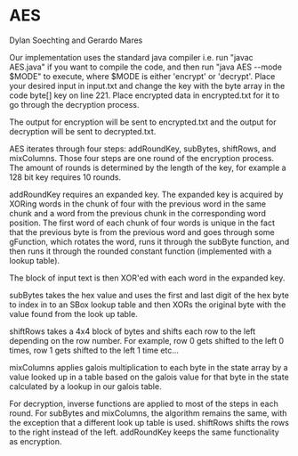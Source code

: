 # AES
Dylan Soechting and Gerardo Mares

Our implementation uses the standard java compiler i.e. run "javac AES.java" if
you want to compile the code, and then run "java AES --mode $MODE" to execute,
where $MODE is either 'encrypt' or 'decrypt'. Place your desired input in input.txt
and change the key with the byte array in the code byte[] key on line 221.
Place encrypted data in encrypted.txt for it to go through the decryption process.

The output for encryption will be sent to encrypted.txt and the output for
decryption will be sent to decrypted.txt.

AES iterates through four steps: addRoundKey, subBytes, shiftRows, and mixColumns.
Those four steps are one round of the encryption process. The amount of rounds is
determined by the length of the key, for example a 128 bit key requires 10 rounds.

addRoundKey requires an expanded key. The expanded key is acquired by XORing words
in the chunk of four with the previous word in the same chunk and a word from the
previous chunk in the corresponding word position. The first word of each chunk of
four words is unique in the fact that the previous byte is from the previous word
and goes through some gFunction, which rotates the word, runs it through the
subByte function, and then runs it through the rounded constant function
(implemented with a lookup table).

The block of input text is then XOR'ed with each word in the expanded key.

subBytes takes the hex value and uses the first and last digit of the hex byte
to index in to an SBox lookup table and then XORs the original byte with the value
found from the look up table.

shiftRows takes a 4x4 block of bytes and shifts each row to the left depending on
the row number. For example, row 0 gets shifted to the left 0 times, row 1 gets
shifted to the left 1 time etc...

mixColumns applies galois multiplication to each byte in the state array by a
value looked up in a table based on the galois value for that byte in the state
calculated by a lookup in our galois table.

For decryption, inverse functions are applied to most of the steps in each round.
For subBytes and mixColumns, the algorithm remains the same, with the exception
that a different look up table is used. shiftRows shifts the rows to the right
instead of the left. addRoundKey keeps the same functionality as encryption.
